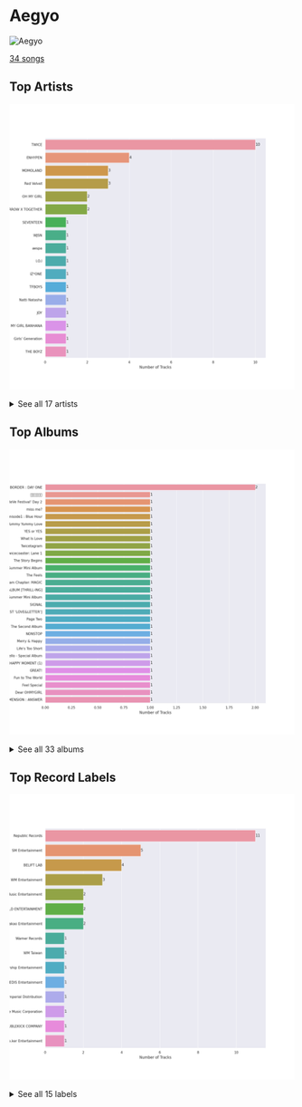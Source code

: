 # Aegyo


<img src="https://mosaic.scdn.co/640/ab67616d0000b2731544041d0285585cc92c2709ab67616d0000b27335cdd6d3f5815afac043758eab67616d0000b2733c5bfa54ae5e8312f5e0325aab67616d0000b273714e56679ab196354e2e443e" alt="Aegyo" width="100" />

[34 songs](aegyo_tracks.md)

## Top Artists

![Bar chart of top 17 artists in Aegyo](../images/playlists/aegyo/artists.png)


<details>
<summary>See all 17 artists</summary>

|   Number of Tracks | Art                                                                                              | Artist                                               | 🔗                                                           |
|-------------------:|:-------------------------------------------------------------------------------------------------|:-----------------------------------------------------|:------------------------------------------------------------|
|                 10 | <img src="https://i.scdn.co/image/ab6761610000e5ebd84fd6ae9ccfc6206ea6711e" alt="" width="50" /> | [TWICE](../artists/twice.md)                         | [🔗](https://open.spotify.com/artist/7n2Ycct7Beij7Dj7meI4X0) |
|                  4 | <img src="https://i.scdn.co/image/ab6761610000e5ebc5443c5abc130f03b6014845" alt="" width="50" /> | [ENHYPEN](../artists/enhypen.md)                     | [🔗](https://open.spotify.com/artist/5t5FqBwTcgKTaWmfEbwQY9) |
|                  3 | <img src="https://i.scdn.co/image/ab6761610000e5eb4d4b74165ecfadcacf0771ae" alt="" width="50" /> | MOMOLAND                                             | [🔗](https://open.spotify.com/artist/5RR0MLwcjc87wjSw2JYdwx) |
|                  3 | <img src="https://i.scdn.co/image/ab6761610000e5eb8a8415e72dedaa552259d0c1" alt="" width="50" /> | [Red Velvet](../artists/red_velvet.md)               | [🔗](https://open.spotify.com/artist/1z4g3DjTBBZKhvAroFlhOM) |
|                  2 | <img src="https://i.scdn.co/image/ab6761610000e5eb9954a1ab45b2404a7bff2a45" alt="" width="50" /> | OH MY GIRL                                           | [🔗](https://open.spotify.com/artist/2019zR22qK2RBvCqtudBaI) |
|                  2 | <img src="https://i.scdn.co/image/ab6761610000e5eb758f3c632d4d726f1129d336" alt="" width="50" /> | TOMORROW X TOGETHER                                  | [🔗](https://open.spotify.com/artist/0ghlgldX5Dd6720Q3qFyQB) |
|                  1 | <img src="https://i.scdn.co/image/ab6761610000e5ebeb77c85f6012113fcefb38da" alt="" width="50" /> | [SEVENTEEN](../artists/seventeen.md)                 | [🔗](https://open.spotify.com/artist/7nqOGRxlXj7N2JYbgNEjYH) |
|                  1 | <img src="https://i.scdn.co/image/ab6761610000e5ebf8786ccb6031a3266bb15606" alt="" width="50" /> | WJSN                                                 | [🔗](https://open.spotify.com/artist/6hhqsQZhtp9hfaZhSd0VSD) |
|                  1 | <img src="https://i.scdn.co/image/ab6761610000e5eb848461f60f0f337dadbf396f" alt="" width="50" /> | [aespa](../artists/aespa.md)                         | [🔗](https://open.spotify.com/artist/6YVMFz59CuY7ngCxTxjpxE) |
|                  1 | <img src="https://i.scdn.co/image/ab6761610000e5eb8884036ea777e2afb47ac7a2" alt="" width="50" /> | I.O.I                                                | [🔗](https://open.spotify.com/artist/6RKnXXyprPjhBdCvL802Ku) |
|                  1 | <img src="https://i.scdn.co/image/ab6761610000e5eba6b0d348c125a072e5284b3e" alt="" width="50" /> | IZ*ONE                                               | [🔗](https://open.spotify.com/artist/5r1tUTxVSgvBHnoDuDODPH) |
|                  1 | <img src="https://i.scdn.co/image/ab6761610000e5ebd2c540efb76ea47414f376af" alt="" width="50" /> | TFBOYS                                               | [🔗](https://open.spotify.com/artist/1dywcVTpMrP7VmQUhngSce) |
|                  1 | <img src="https://i.scdn.co/image/ab6761610000e5ebf8cc49d3be2bcf2fd491ffc5" alt="" width="50" /> | Natti Natasha                                        | [🔗](https://open.spotify.com/artist/1GDbiv3spRmZ1XdM1jQbT7) |
|                  1 | <img src="https://i.scdn.co/image/ab6761610000e5eb57d6dae61ab174bd8f9c462f" alt="" width="50" /> | JOY                                                  | [🔗](https://open.spotify.com/artist/0sYpJ0nCC8AlDrZFeAA7ub) |
|                  1 | <img src="https://i.scdn.co/image/ab67616d0000b27335cdd6d3f5815afac043758e" alt="" width="50" /> | OH MY GIRL BANHANA                                   | [🔗](https://open.spotify.com/artist/0X1f2U9bxiC3DhKA8OcvgG) |
|                  1 | <img src="https://i.scdn.co/image/ab6761610000e5eb385df356841aaec34a0914aa" alt="" width="50" /> | [Girls' Generation](../artists/girls__generation.md) | [🔗](https://open.spotify.com/artist/0Sadg1vgvaPqGTOjxu0N6c) |
|                  1 | <img src="https://i.scdn.co/image/ab6761610000e5eb8b1752dc8c0f2dce9abc2dbc" alt="" width="50" /> | THE BOYZ                                             | [🔗](https://open.spotify.com/artist/0CmvFWTX9zmMNCUi6fHtAx) |

</details>


## Top Albums

![Bar chart of top 30 albums in Aegyo](../images/playlists/aegyo/albums.png)


<details>
<summary>See all 33 albums</summary>

|   Number of Tracks | Art                                                                                              | Album                                     | 🔗                                                          |
|-------------------:|:-------------------------------------------------------------------------------------------------|:------------------------------------------|:-----------------------------------------------------------|
|                  2 | <img src="https://i.scdn.co/image/ab67616d0000b2734a6096741dcf413354a59554" alt="" width="50" /> | BORDER : DAY ONE                          | [🔗](https://open.spotify.com/album/3YxF7jTnpdNepWbO42f8lH) |
|                  1 | <img src="https://i.scdn.co/image/ab67616d0000b2733c5bfa54ae5e8312f5e0325a" alt="" width="50" /> | 青春修炼手册                                    | [🔗](https://open.spotify.com/album/5sJB1R7udfChkgp5VRfY07) |
|                  1 | <img src="https://i.scdn.co/image/ab67616d0000b2733a7804057d817ff9f68ca85c" alt="" width="50" /> | ‘The ReVe Festival’ Day 2                 | [🔗](https://open.spotify.com/album/3DXz6ItR9DzIw9S0h3Cxfc) |
|                  1 | <img src="https://i.scdn.co/image/ab67616d0000b273266f95f6353cb2b974f67fa7" alt="" width="50" /> | miss me?                                  | [🔗](https://open.spotify.com/album/2YyowuE62RMWFtBSa2EO7r) |
|                  1 | <img src="https://i.scdn.co/image/ab67616d0000b2738c6cdb00ed42b1d6315f0bc1" alt="" width="50" /> | minisode1 : Blue Hour                     | [🔗](https://open.spotify.com/album/2DDNDdePEx9R0bBwRqahdr) |
|                  1 | <img src="https://i.scdn.co/image/ab67616d0000b27352db41e897d3a8dc72929208" alt="" width="50" /> | Yummy Yummy Love                          | [🔗](https://open.spotify.com/album/2r35RHvEtBjgKiONdItRR5) |
|                  1 | <img src="https://i.scdn.co/image/ab67616d0000b273140ba24506e300382e08e6ec" alt="" width="50" /> | YES or YES                                | [🔗](https://open.spotify.com/album/25VunQEW0x2W6ALND2Mh4g) |
|                  1 | <img src="https://i.scdn.co/image/ab67616d0000b273e2a4f8bcc74020cd4b01f647" alt="" width="50" /> | What Is Love                              | [🔗](https://open.spotify.com/album/5o5cJ6yZmcyy4y4hK0J6de) |
|                  1 | <img src="https://i.scdn.co/image/ab67616d0000b2736034eda385497f614778f457" alt="" width="50" /> | Twicetagram                               | [🔗](https://open.spotify.com/album/3hJXmK5gWN9P6jtZL0Lr2y) |
|                  1 | <img src="https://i.scdn.co/image/ab67616d0000b273387444ab2fc1f08dfe7915ab" alt="" width="50" /> | Twicecoaster: Lane 1                      | [🔗](https://open.spotify.com/album/5zQhaDNbiXHRqd8Y51I4vy) |
|                  1 | <img src="https://i.scdn.co/image/ab67616d0000b273ce17f432c79c5e45ce88688f" alt="" width="50" /> | The Story Begins                          | [🔗](https://open.spotify.com/album/72WWZVAx6GtSbEeGESwDLo) |
|                  1 | <img src="https://i.scdn.co/image/ab67616d0000b2738164cd1a2e03b7ca2db9ff5e" alt="" width="50" /> | The Red Summer - Summer Mini Album        | [🔗](https://open.spotify.com/album/6OXg149IkmbgW7zfzbwgS2) |
|                  1 | <img src="https://i.scdn.co/image/ab67616d0000b273557395cc096cb7b22eff310e" alt="" width="50" /> | The Feels                                 | [🔗](https://open.spotify.com/album/6bk3KlQjiXsRmGrzrNcS53) |
|                  1 | <img src="https://i.scdn.co/image/ab67616d0000b2736207621becafe079ec6c9185" alt="" width="50" /> | The Dream Chapter: MAGIC                  | [🔗](https://open.spotify.com/album/5KoR6s906nbO21C9ZPdwTv) |
|                  1 | <img src="https://i.scdn.co/image/ab67616d0000b2731544041d0285585cc92c2709" alt="" width="50" /> | THE BOYZ 6TH MINI ALBUM [THRILL-ING]      | [🔗](https://open.spotify.com/album/0lh0pZ8GjZGrAhzIG4Jn0E) |
|                  1 | <img src="https://i.scdn.co/image/ab67616d0000b2736017bca98dea58ceddea77c1" alt="" width="50" /> | Summer Magic - Summer Mini Album          | [🔗](https://open.spotify.com/album/5zWa1ZEUBctbKqvwXbFawo) |
|                  1 | <img src="https://i.scdn.co/image/ab67616d0000b273d07e49e3e5a8e79903713354" alt="" width="50" /> | SIGNAL                                    | [🔗](https://open.spotify.com/album/28PwDunFAR71toOCTYRvkf) |
|                  1 | <img src="https://i.scdn.co/image/ab67616d0000b273deeee778a591e7032c1bdc80" alt="" width="50" /> | SEVENTEEN 1ST ALBUM [FIRST ‘LOVE&LETTER’] | [🔗](https://open.spotify.com/album/50BrkBakrLWufmTLjCVBwn) |
|                  1 | <img src="https://i.scdn.co/image/ab67616d0000b2739e9e3a1adcc32090690fd0b6" alt="" width="50" /> | Page Two                                  | [🔗](https://open.spotify.com/album/6q2oUEqL9uzVXHCeKoA8JV) |
|                  1 | <img src="https://i.scdn.co/image/ab67616d0000b2739b57e9b31c831fb2137c38e2" alt="" width="50" /> | Oh! - The Second Album                    | [🔗](https://open.spotify.com/album/4e841RxorIoZIufX8v7p7E) |
|                  1 | <img src="https://i.scdn.co/image/ab67616d0000b2734957fced6061ee536ca618ab" alt="" width="50" /> | NONSTOP                                   | [🔗](https://open.spotify.com/album/7J8Kp48L7RdLkpjSVrO5PY) |
|                  1 | <img src="https://i.scdn.co/image/ab67616d0000b273f0d00e054e9a9cb2e86cdf72" alt="" width="50" /> | Merry & Happy                             | [🔗](https://open.spotify.com/album/0R7pj4tnmcoUulrZGPo6nw) |
|                  1 | <img src="https://i.scdn.co/image/ab67616d0000b273eb9bc74e6ced59a2638898b0" alt="" width="50" /> | Life's Too Short                          | [🔗](https://open.spotify.com/album/11lLYKMkFheiV7ObD7WCnx) |
|                  1 | <img src="https://i.scdn.co/image/ab67616d0000b27366ff63bc084fb412aa2dddd3" alt="" width="50" /> | Hello - Special Album                     | [🔗](https://open.spotify.com/album/37mRfTDwQzVbHihypYY8oE) |
|                  1 | <img src="https://i.scdn.co/image/ab67616d0000b273b66327ff0474d017472d7b18" alt="" width="50" /> | HAPPY MOMENT (1)                          | [🔗](https://open.spotify.com/album/4nnyYQGOKRU090FK7sfunL) |
|                  1 | <img src="https://i.scdn.co/image/ab67616d0000b273a5bb4ef1ca42f4378d815c7c" alt="" width="50" /> | GREAT!                                    | [🔗](https://open.spotify.com/album/5vt2sEP5J0VNbYXoA7h2k4) |
|                  1 | <img src="https://i.scdn.co/image/ab67616d0000b27342b393df3e24a66e5accbf2b" alt="" width="50" /> | Fun to The World                          | [🔗](https://open.spotify.com/album/75dkh8s39e7txjNe9cODH3) |
|                  1 | <img src="https://i.scdn.co/image/ab67616d0000b27349b81808fcdaeeb55bef59d1" alt="" width="50" /> | Feel Special                              | [🔗](https://open.spotify.com/album/3NQBPabmRm3LzVcmtkTLfo) |
|                  1 | <img src="https://i.scdn.co/image/ab67616d0000b27304d1fa0ab8be50437e6bad1d" alt="" width="50" /> | Dear OHMYGIRL                             | [🔗](https://open.spotify.com/album/2xfmLni05CCgygcNdtPvuN) |
|                  1 | <img src="https://i.scdn.co/image/ab67616d0000b2731c1ea5bfa5680ac877acdd55" alt="" width="50" /> | DIMENSION : ANSWER                        | [🔗](https://open.spotify.com/album/3nOj9hsnptBEDt9ie2lra5) |
|                  1 | <img src="https://i.scdn.co/image/ab67616d0000b273714e56679ab196354e2e443e" alt="" width="50" /> | BORDER : CARNIVAL                         | [🔗](https://open.spotify.com/album/4LGYBcRsteiXjcPD4QQvxv) |
|                  1 | <img src="https://i.scdn.co/image/ab67616d0000b2735ecba6eed6a9e14a7e9534b2" alt="" width="50" /> | BLOOM*IZ                                  | [🔗](https://open.spotify.com/album/5dm3PMCHxTSOdDFZ1hlfMm) |
|                  1 | <img src="https://i.scdn.co/image/ab67616d0000b27335cdd6d3f5815afac043758e" alt="" width="50" /> | BANANA ALLERGY MONKEY                     | [🔗](https://open.spotify.com/album/5KuGBZ8VDDWM47WK2hs0PV) |

</details>


## Top Record Labels

![Bar chart of top 15 record labels in Aegyo](../images/playlists/aegyo/labels.png)


<details>
<summary>See all 15 labels</summary>

|   Number of Tracks | Label                     |
|-------------------:|:--------------------------|
|                 11 | Republic Records          |
|                  5 | SM Entertainment          |
|                  4 | BELIFT LAB                |
|                  3 | WM Entertainment          |
|                  2 | Stone Music Entertainment |
|                  2 | MLD ENTERTAINMENT         |
|                  2 | Kakao Entertainment       |
|                  1 | Warner Records            |
|                  1 | WM Taiwan                 |
|                  1 | Starship Entertainment    |
|                  1 | PLEDIS Entertainment      |
|                  1 | Imperial Distribution     |
|                  1 | Genie Music Corporation   |
|                  1 | DUBLEKICK COMPANY         |
|                  1 | Cre.ker Entertainment     |

</details>

